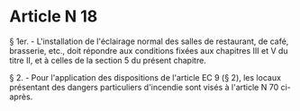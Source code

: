 # Article N 18

§ 1er. - L'installation de l'éclairage normal des salles de restaurant, de café, brasserie, etc., doit répondre aux conditions fixées aux chapitres III et V du titre II, et à celles de la section 5 du présent chapitre.

§ 2. - Pour l'application des dispositions de l'article EC 9 (§ 2), les locaux présentant des dangers particuliers d'incendie sont visés à l'article N 70 ci-après.
